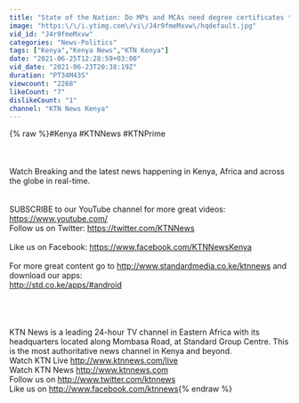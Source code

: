 ```yaml
---
title: "State of the Nation: Do MPs and MCAs need degree certificates to effectively legislate? | NEWSHOUR"
image: "https:\/\/i.ytimg.com\/vi\/J4r9fmeMxvw\/hqdefault.jpg"
vid_id: "J4r9fmeMxvw"
categories: "News-Politics"
tags: ["Kenya","Kenya News","KTN Kenya"]
date: "2021-06-25T12:28:59+03:00"
vid_date: "2021-06-23T20:38:19Z"
duration: "PT34M43S"
viewcount: "2268"
likeCount: "7"
dislikeCount: "1"
channel: "KTN News Kenya"
---
```

{% raw %}#Kenya #KTNNews #KTNPrime<br /><br /><br /><br />Watch Breaking and the latest news happening in Kenya, Africa and across the globe in real-time.<br /><br /><br />SUBSCRIBE to our YouTube channel for more great videos: <a rel="nofollow" target="blank" href="https://www.youtube.com/">https://www.youtube.com/</a><br />Follow us on Twitter: <a rel="nofollow" target="blank" href="https://twitter.com/KTNNews">https://twitter.com/KTNNews</a>  <br /><br />Like us on Facebook: <a rel="nofollow" target="blank" href="https://www.facebook.com/KTNNewsKenya">https://www.facebook.com/KTNNewsKenya</a> <br /><br />For more great content go to <a rel="nofollow" target="blank" href="http://www.standardmedia.co.ke/ktnnews">http://www.standardmedia.co.ke/ktnnews</a> and download our apps:<br /><a rel="nofollow" target="blank" href="http://std.co.ke/apps/#android">http://std.co.ke/apps/#android</a> <br /><br /><br /><br /><br />KTN News is a leading 24-hour TV channel in Eastern Africa with its headquarters located along Mombasa Road, at Standard Group Centre. This is the most authoritative news channel in Kenya and beyond.<br />Watch KTN Live  <a rel="nofollow" target="blank" href="http://www.ktnnews.com/live">http://www.ktnnews.com/live</a><br />Watch KTN News <a rel="nofollow" target="blank" href="http://www.ktnnews.com">http://www.ktnnews.com</a><br />Follow us on <a rel="nofollow" target="blank" href="http://www.twitter.com/ktnnews">http://www.twitter.com/ktnnews</a><br />Like us on <a rel="nofollow" target="blank" href="http://www.facebook.com/ktnnews">http://www.facebook.com/ktnnews</a>{% endraw %}
